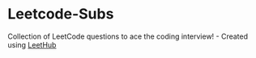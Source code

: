 # Leetcode-Subs
Collection of LeetCode questions to ace the coding interview! - Created using [LeetHub](https://github.com/QasimWani/LeetHub)
